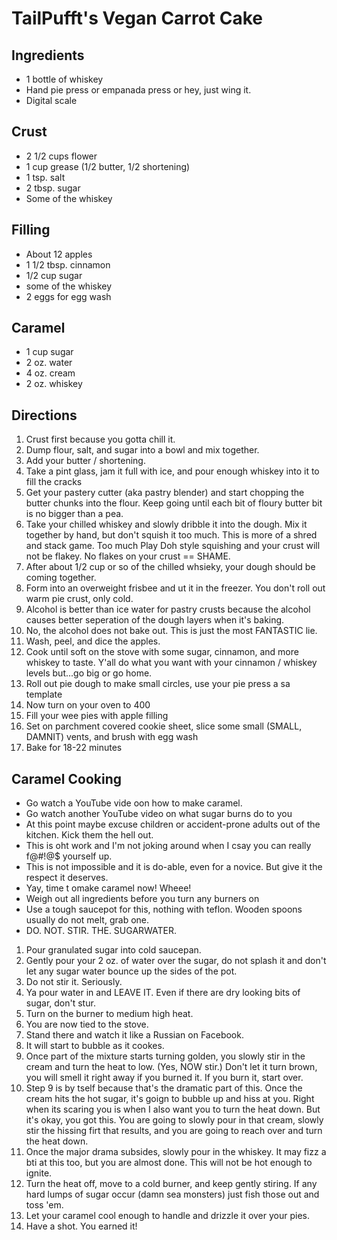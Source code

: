 TailPufft's Vegan Carrot Cake
=============================

Ingredients
-----------

-   1 bottle of whiskey
-   Hand pie press or empanada press or hey, just wing it.
-   Digital scale

Crust
-----

-   2 1/2 cups flower
-   1 cup grease (1/2 butter, 1/2 shortening)
-   1 tsp. salt
-   2 tbsp. sugar
-   Some of the whiskey

Filling
-------

-   About 12 apples
-   1 1/2 tbsp. cinnamon
-   1/2 cup sugar
-   some of the whiskey
-   2 eggs for egg wash

Caramel
-------

-   1 cup sugar
-   2 oz. water
-   4 oz. cream
-   2 oz. whiskey

Directions
----------

1.  Crust first because you gotta chill it.
2.  Dump flour, salt, and sugar into a bowl and mix together.
3.  Add your butter / shortening.
4.  Take a pint glass, jam it full with ice, and pour enough whiskey
    into it to fill the cracks
5.  Get your pastery cutter (aka pastry blender) and start chopping the
    butter chunks into the flour. Keep going until each bit of floury
    butter bit is no bigger than a pea.
6.  Take your chilled whiskey and slowly dribble it into the dough. Mix
    it together by hand, but don't squish it too much. This is more of a
    shred and stack game. Too much Play Doh style squishing and your
    crust will not be flakey. No flakes on your crust == SHAME.
7.  After about 1/2 cup or so of the chilled whsieky, your dough should
    be coming together.
8.  Form into an overweight frisbee and ut it in the freezer. You don't
    roll out warm pie crust, only cold.
9.  Alcohol is better than ice water for pastry crusts because the
    alcohol causes better seperation of the dough layers when it's
    baking.
10. No, the alcohol does not bake out. This is just the most FANTASTIC
    lie.
11. Wash, peel, and dice the apples.
12. Cook until soft on the stove with some sugar, cinnamon, and more
    whiskey to taste. Y'all do what you want with your cinnamon /
    whiskey levels but...go big or go home.
13. Roll out pie dough to make small circles, use your pie press a sa
    template
14. Now turn on your oven to 400
15. Fill your wee pies with apple filling
16. Set on parchment covered cookie sheet, slice some small (SMALL,
    DAMNIT) vents, and brush with egg wash
17. Bake for 18-22 minutes

Caramel Cooking
---------------

-   Go watch a YouTube vide oon how to make caramel.
-   Go watch another YouTube video on what sugar burns do to you
-   At this point maybe excuse children or accident-prone adults out of
    the kitchen. Kick them the hell out.
-   This is oht work and I'm not joking around when I csay you can
    really f@\#!@\$ yourself up.
-   This is not impossible and it is do-able, even for a novice. But
    give it the respect it deserves.
-   Yay, time t omake caramel now! Wheee!
-   Weigh out all ingredients before you turn any burners on
-   Use a tough saucepot for this, nothing with teflon. Wooden spoons
    usually do not melt, grab one.
-   DO. NOT. STIR. THE. SUGARWATER.

1.  Pour granulated sugar into cold saucepan.
2.  Gently pour your 2 oz. of water over the sugar, do not splash it and
    don't let any sugar water bounce up the sides of the pot.
3.  Do not stir it. Seriously.
4.  Ya pour water in and LEAVE IT. Even if there are dry looking bits of
    sugar, don't stur.
5.  Turn on the burner to medium high heat.
6.  You are now tied to the stove.
7.  Stand there and watch it like a Russian on Facebook.
8.  It will start to bubble as it cookes.
9.  Once part of the mixture starts turning golden, you slowly stir in
    the cream and turn the heat to low. (Yes, NOW stir.) Don't let it
    turn brown, you will smell it right away if you burned it. If you
    burn it, start over.
10. Step 9 is by tself because that's the dramatic part of this. Once
    the cream hits the hot sugar, it's goign to bubble up and hiss at
    you. Right when its scaring you is when I also want you to turn the
    heat down. But it's okay, you got this. You are going to slowly pour
    in that cream, slowly stir the hissing firt that results, and you
    are going to reach over and turn the heat down.
11. Once the major drama subsides, slowly pour in the whiskey. It may
    fizz a bti at this too, but you are almost done. This will not be
    hot enough to ignite.
12. Turn the heat off, move to a cold burner, and keep gently stiring.
    If any hard lumps of sugar occur (damn sea monsters) just fish those
    out and toss 'em.
13. Let your caramel cool enough to handle and drizzle it over your
    pies.
14. Have a shot. You earned it!
